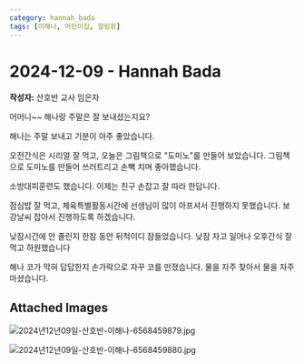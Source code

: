 ```yaml
---
category: hannah_bada
tags: [이해나, 어린이집, 알림장]
---
```


# 2024-12-09 - Hannah Bada

**작성자:** 산호반 교사 임은자  

어머니~~ 해나랑 주말은 잘 보내셨는지요?

해나는 주말 보내고 기분이 아주 좋았습니다.

오전간식은 시리얼 잘 먹고,  오늘은 그림책으로 "도미노"를 만들어 보았습니다.  그림책으로 도미노를 만들어 쓰러트리고 손뼉 치며 좋아했습니다.

소방대피훈련도 했습니다.  이제는 친구 손잡고 잘 따라 한답니다.

점심밥 잘 먹고, 체육특별활동시간에 선생님이 많이 아프셔서 진행하지 못했습니다.  보강날씨 잡아서 진행하도록 하겠습니다.

낮잠시간에 안 졸린지 한참 동안 뒤척이디 잠들었습니다.  낮잠 자고 일어나 오후간식 잘 먹고 하원했습니다

해나 코가 막혀 답답한지 손가락으로 자꾸 코를 만졌습니다. 물을 자주  찾아서 물을 자주 마셨습니다.

## Attached Images
![2024년12년09일-산호반-이해나-6568459879.jpg](https://feghi.github.io/assets/img/bada_photo/2024년12년09일-산호반-이해나-6568459879.jpg)

![2024년12년09일-산호반-이해나-6568459880.jpg](https://feghi.github.io/assets/img/bada_photo/2024년12년09일-산호반-이해나-6568459880.jpg)

